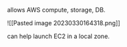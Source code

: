 allows AWS compute, storage, DB.

![[Pasted image 20230330164318.png]]

can help launch EC2 in a local zone. 

